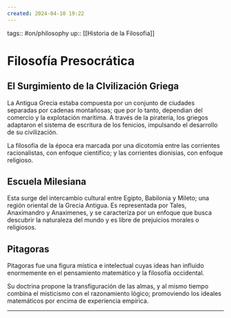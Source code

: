 ```yaml
---
created: 2024-04-10 19:22
---
```

tags:: #on/philosophy 
up:: [[Historia de la Filosofia]]
# Filosofía Presocrática
## El Surgimiento de la CIvilización Griega
La Antigua Grecia estaba compuesta por un conjunto de ciudades separadas por cadenas montañosas; que por lo tanto, dependian del comercio y la explotación maritima. A través de la piratería, los griegos adaptaron el sistema de escritura de los fenicios, impulsando el desarrollo de su civilización.

La filosofía de la época era marcada por una dicotomía entre las corrientes racionalistas, con enfoque científico; y las corrientes dionisias, con enfoque religioso.

## Escuela Milesiana
Esta surge del intercambio cultural entre Egipto, Babilonia y Mileto; una región oriental de la Grecia Antigua. Es representada por Tales, Anaximandro y Anaximenes, y se caracteriza por un enfoque que busca descubrir la naturaleza del mundo y es libre de prejuicios morales o religiosos.

## Pitagoras
Pitagoras fue una figura mística e intelectual cuyas ideas han influido enormemente en el pensamiento matemático y la filosofía occidental. 

Su doctrina propone la transfiguración de las almas, y al mismo tiempo combina el misticismo con el razonamiento lógico; promoviendo los ideales matemáticos por encima de experiencia empírica.

___
